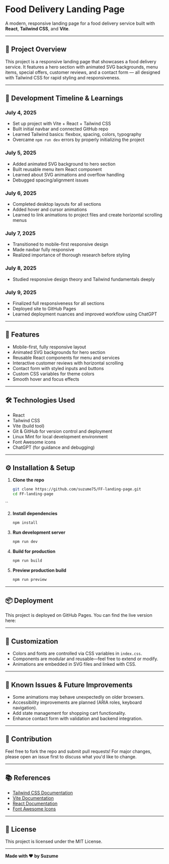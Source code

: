 

# Food Delivery Landing Page

A modern, responsive landing page for a food delivery service built with **React**, **Tailwind CSS**, and **Vite**.

---

## 🚀 Project Overview

This project is a responsive landing page that showcases a food delivery service. It features a hero section with animated SVG backgrounds, menu items, special offers, customer reviews, and a contact form — all designed with Tailwind CSS for rapid styling and responsiveness.

---

## 📅 Development Timeline & Learnings

### July 4, 2025
- Set up project with Vite + React + Tailwind CSS  
- Built initial navbar and connected GitHub repo  
- Learned Tailwind basics: flexbox, spacing, colors, typography  
- Overcame `npm run dev` errors by properly initializing the project  

### July 5, 2025
- Added animated SVG background to hero section  
- Built reusable menu item React component  
- Learned about SVG animations and overflow handling  
- Debugged spacing/alignment issues  

### July 6, 2025
- Completed desktop layouts for all sections  
- Added hover and cursor animations  
- Learned to link animations to project files and create horizontal scrolling menus  

### July 7, 2025
- Transitioned to mobile-first responsive design  
- Made navbar fully responsive  
- Realized importance of thorough research before styling  

### July 8, 2025
- Studied responsive design theory and Tailwind fundamentals deeply  

### July 9, 2025
- Finalized full responsiveness for all sections  
- Deployed site to GitHub Pages  
- Learned deployment nuances and improved workflow using ChatGPT  

---

## 🧱 Features

- Mobile-first, fully responsive layout  
- Animated SVG backgrounds for hero section  
- Reusable React components for menu and services  
- Interactive customer reviews with horizontal scrolling  
- Contact form with styled inputs and buttons  
- Custom CSS variables for theme colors  
- Smooth hover and focus effects  

---

## 🛠️ Technologies Used

- React  
- Tailwind CSS  
- Vite (build tool)  
- Git & GitHub for version control and deployment  
- Linux Mint for local development environment  
- Font Awesome icons  
- ChatGPT (for guidance and debugging)  

---

## ⚙️ Installation & Setup

1. **Clone the repo**  
   ```bash
   git clone https://github.com/suzume75/FF-landing-page.git
   cd FF-landing-page
``

2. **Install dependencies**

   ```bash
   npm install
   ```

3. **Run development server**

   ```bash
   npm run dev
   ```

4. **Build for production**

   ```bash
   npm run build
   ```

5. **Preview production build**

   ```bash
   npm run preview
   ```

---

## 📦 Deployment

This project is deployed on GitHub Pages. You can find the live version here:



---

## 🔧 Customization

* Colors and fonts are controlled via CSS variables in `index.css`.
* Components are modular and reusable—feel free to extend or modify.
* Animations are embedded in SVG files and linked with CSS.

---

## 🐞 Known Issues & Future Improvements

* Some animations may behave unexpectedly on older browsers.
* Accessibility improvements are planned (ARIA roles, keyboard navigation).
* Add state management for shopping cart functionality.
* Enhance contact form with validation and backend integration.

---

## 🤝 Contribution

Feel free to fork the repo and submit pull requests! For major changes, please open an issue first to discuss what you'd like to change.

---

## 📚 References

* [Tailwind CSS Documentation](https://tailwindcss.com/docs)
* [Vite Documentation](https://vitejs.dev/)
* [React Documentation](https://reactjs.org/docs/getting-started.html)
* [Font Awesome Icons](https://fontawesome.com/)

---

## 📄 License

This project is licensed under the MIT License.

---

**Made with ❤️ by Suzume**

```
